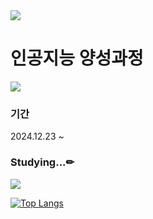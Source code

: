 
<img src="https://capsule-render.vercel.app/api?type=waving&color=BDBDC8&height=150&section=header" />

# 인공지능 양성과정 


<img src="https://capsule-render.vercel.app/api?type=waving&color=BDBDC8&height=150&section=footer" />

### 기간
2024.12.23 ~ 

### Studying...✏
<img src="https://img.shields.io/badge/python-#3776AB?sytle=flat-square&logo=html5&logoColor=White"/>

[![Top Langs](https://github-readme-stats.vercel.app/api/top-langs/?username=PlaidMoon99)](https://github.com/anuraghazra/github-readme-stats)


